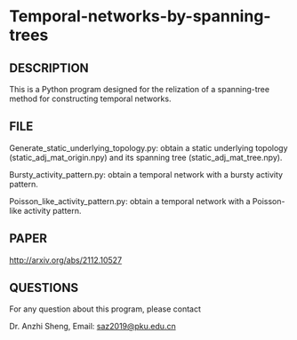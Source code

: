 # Temporal-networks-by-spanning-trees

DESCRIPTION
-----------

This is a Python program designed for the relization of a spanning-tree method for constructing temporal networks. 

FILE
-----

Generate_static_underlying_topology.py: obtain a static underlying topology (static_adj_mat_origin.npy) and its spanning tree (static_adj_mat_tree.npy).

Bursty_activity_pattern.py: obtain a temporal network with a bursty activity pattern.

Poisson_like_activity_pattern.py: obtain a temporal network with a Poisson-like activity pattern.

PAPER
---------

http://arxiv.org/abs/2112.10527

QUESTIONS
---------

For any question about this program, please contact

Dr. Anzhi Sheng, Email: saz2019@pku.edu.cn
